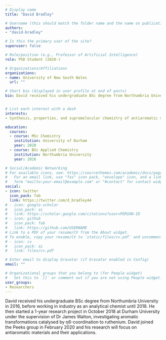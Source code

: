 ```yaml
---
# Display name
title: "David Bradley"

# Username (this should match the folder name and the name on publications)
authors:
- "david-bradley"

# Is this the primary user of the site?
superuser: false

# Role/position (e.g., Professor of Artificial Intelligence)
role: PhD Student (2020-)

# Organizations/Affiliations
organizations:
- name: University of New South Wales
  url: ""

# Short bio (displayed in user profile at end of posts)
bio: David received his undergraduate BSc degree from Northumbria University in 2016, before working in industry as an analytical chemist until 2018. He then started a 1-year research project in October 2018 at Durham University under the supervision of Dr James Walton, investigating aromatic transformations catalysed by η6-coordination to ruthenium. David joined the Peeks group in February 2020 and his research will focus on antiaromatic materials and their applications.


# List each interest with a dash
interests:
- Synthesis, properties, and supramolecular chemistry of antiaromatic molecules

education:
  courses:
  - course: MSc Chemistry
    institution: University of Durham
    year: 2020
  - course: BSc Applied Chemistry
    institution: Northumbria University
    year: 2016

# Social/Academic Networking
# For available icons, see: https://sourcethemes.com/academic/docs/page-builder/#icons
#   For an email link, use "fas" icon pack, "envelope" icon, and a link in the
#   form "mailto:your-email@example.com" or "#contact" for contact widget.
social:
- icon: twitter
  icon_pack: fab
  link: https://twitter.com/d_bradley44
# - icon: google-scholar
#   icon_pack: ai
#   link: https://scholar.google.com/citations?user=PERSON-ID
# - icon: github
#   icon_pack: fab
#   link: https://github.com/USERNAME
# Link to a PDF of your resume/CV from the About widget.
# To enable, copy your resume/CV to `static/files/cv.pdf` and uncomment the lines below.
# - icon: cv
#   icon_pack: ai
#   link: files/cv.pdf

# Enter email to display Gravatar (if Gravatar enabled in Config)
email: ""

# Organizational groups that you belong to (for People widget)
#   Set this to `[]` or comment out if you are not using People widget.
user_groups:
- Researchers
---
```

David received his undergraduate BSc degree from Northumbria University in 2016, before working in industry as an analytical chemist until 2018. He then started a 1-year research project in October 2018 at Durham University under the supervision of Dr James Walton, investigating aromatic transformations catalysed by η6-coordination to ruthenium. David joined the Peeks group in February 2020 and his research will focus on antiaromatic materials and their applications.
